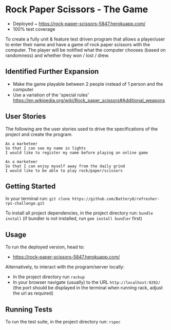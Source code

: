 # Rock Paper Scissors - The Game 
* Deployed ~ https://rock-paper-scissors-5847.herokuapp.com/
* 100% test coverage

To create a fully unit & feature test driven program that allows a player/user to enter their name and have a game of rock paper scissors with the computer. The player will be notified what the computer chooses (based on randomness) and whether they won / lost / drew.

## Identified Further Expansion
* Make the game playable between 2 people instead of 1 person and the computer
* Use a variation of the 'special rules' https://en.wikipedia.org/wiki/Rock_paper_scissors#Additional_weapons

## User Stories
The following are the user stories used to drive the specifications of the project and create the program.

```
As a marketeer
So that I can see my name in lights
I would like to register my name before playing an online game

As a marketeer
So that I can enjoy myself away from the daily grind
I would like to be able to play rock/paper/scissors
```

## Getting Started
In your terminal run:
`git clone https://github.com/Battery0/refresher-rps-challenge.git`

To install all project dependencies, in the project directory run:
`bundle install` (if bundler is not installed, run `gem install bundler` first)

## Usage
To run the deployed version, head to:
* https://rock-paper-scissors-5847.herokuapp.com/

Alternatively, to interact with the program/server locally:
* In the project directory run `rackup`
* In your browser navigate (usually) to the URL `http://localhost:9292/` (the port should be displayed in the terminal when running rack, adjust the url as required)

## Running Tests
To run the test suite, in the project directory run: `rspec`
